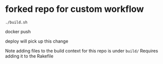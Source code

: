 # forked repo for custom workflow

`./build.sh`

docker push <image created> 

deploy will pick up this change

Note adding files to the build context for this repo is under `build/` Requires adding it to the Rakefile
